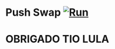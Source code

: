# Push Swap [![Run](https://github.com/LukkazZ12/42Cursus/actions/workflows/run.yml/badge.svg)](https://github.com/LukkazZ12/42Cursus/actions/workflows/run.yml)

# OBRIGADO TIO LULA
